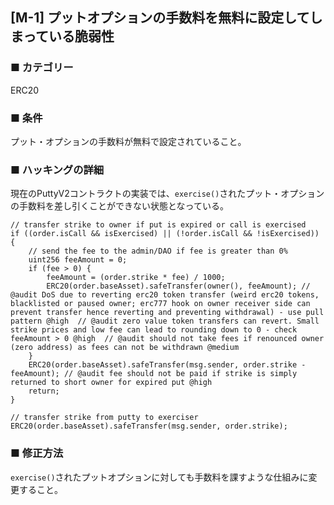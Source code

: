## [M-1] プットオプションの手数料を無料に設定してしまっている脆弱性

### ■ カテゴリー

ERC20

### ■ 条件

プット・オプションの手数料が無料で設定されていること。

### ■ ハッキングの詳細

現在のPuttyV2コントラクトの実装では、`exercise()`されたプット・オプションの手数料を差し引くことができない状態となっている。

```sol
// transfer strike to owner if put is expired or call is exercised
if ((order.isCall && isExercised) || (!order.isCall && !isExercised)) {
    // send the fee to the admin/DAO if fee is greater than 0%
    uint256 feeAmount = 0;
    if (fee > 0) {
        feeAmount = (order.strike * fee) / 1000;
        ERC20(order.baseAsset).safeTransfer(owner(), feeAmount); // @audit DoS due to reverting erc20 token transfer (weird erc20 tokens, blacklisted or paused owner; erc777 hook on owner receiver side can prevent transfer hence reverting and preventing withdrawal) - use pull pattern @high  // @audit zero value token transfers can revert. Small strike prices and low fee can lead to rounding down to 0 - check feeAmount > 0 @high  // @audit should not take fees if renounced owner (zero address) as fees can not be withdrawn @medium
    }
    ERC20(order.baseAsset).safeTransfer(msg.sender, order.strike - feeAmount); // @audit fee should not be paid if strike is simply returned to short owner for expired put @high
    return;
}
```

```sol
// transfer strike from putty to exerciser
ERC20(order.baseAsset).safeTransfer(msg.sender, order.strike);
```

### ■ 修正方法

`exercise()`されたプットオプションに対しても手数料を課すような仕組みに変更すること。